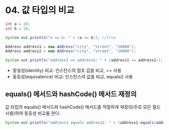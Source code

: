 # 04. 값 타입의 비교
```java
int a = 10;
int b = 10;

System.out.println("a == b: " + (a == b)); //true

Address address1 = new Address("city", "street", "10000");
Address address2 = new Address("city", "street", "10000");

System.out.println("address1 == address2: " + (address1 == address2)); //false
```
- 동일성(identity) 비교: 인스턴스의 참조 값을 비교, == 사용
- 동등성(equivalence) 비교: 인스턴스의 값을 비교, equals() 사용

## equals() 메서드와 hashCode() 메서드 재정의
값 타입의 equals() 메서드와 hashCode() 메서드를 적절하게 재정의(주로 모든 필드 사용)하여 동등성 비교를 한다.
```java
System.out.println("address1 equals address2: " + (address1.equals(address2))); //true
```
